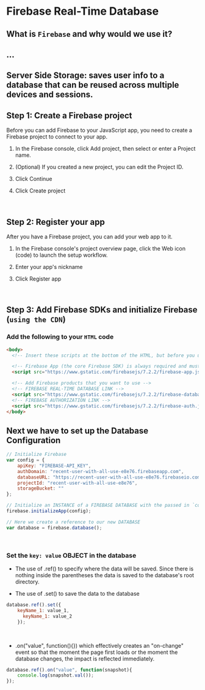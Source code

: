 # Firebase Real-Time Database

## What is `Firebase` and why would we use it?

## ...

##  Server Side Storage: saves user info to a database that can be reused across multiple devices and sessions.

## Step 1: Create a Firebase project

Before you can add Firebase to your JavaScript app, you need to create a Firebase project to connect to your app.

1) In the Firebase console, click Add project, then select or enter a Project name.

2) (Optional) If you created a new project, you can edit the Project ID.

3) Click Continue

4) Click Create project

&nbsp;
## Step 2: Register your app

After you have a Firebase project, you can add your web app to it.

1) In the Firebase console's project overview page, click the Web icon (code) to launch the setup workflow.

2) Enter your app's nickname

3) Click Register app

&nbsp;
## Step 3: Add Firebase SDKs and initialize Firebase (`using the CDN`)

### Add the following to your `HTML` code
```html
<body>
  <!-- Insert these scripts at the bottom of the HTML, but before you use any Firebase services -->

  <!-- Firebase App (the core Firebase SDK) is always required and must be listed first -->
  <script src="https://www.gstatic.com/firebasejs/7.2.2/firebase-app.js"></script>

  <!-- Add Firebase products that you want to use -->
  <!-- FIREBASE REAL-TIME DATABASE LINK -->
  <script src="https://www.gstatic.com/firebasejs/7.2.2/firebase-database.js"></script>
  <!-- FIREBASE AUTHORIZATION LINK -->
  <script src="https://www.gstatic.com/firebasejs/7.2.2/firebase-auth.js"></script>
</body>

```


## Next we have to set up the Database Configuration

```javascript
// Initialize Firebase
var config = {
    apiKey: "FIREBASE-API_KEY",
    authDomain: "recent-user-with-all-use-e8e76.firebaseapp.com",
    databaseURL: "https://recent-user-with-all-use-e8e76.firebaseio.com",
    projectId: "recent-user-with-all-use-e8e76",
    storageBucket: ""
};

// Initialize an INSTANCE of a FIREBASE DATABASE with the passed in `config` parameter
firebase.initializeApp(config);

// Here we create a reference to our new DATABASE
var database = firebase.database();
```

&nbsp;
### Set the `key: value` OBJECT in the database

* The use of .ref() to specify where the data will be saved. Since there is nothing inside the parentheses the data is saved to the database's root directory.

* The use of .set() to save the data to the database


```javascript
database.ref().set({
    keyName_1: value_1,
      keyName_1: value_2
    });
```
&nbsp; 
* .on("value", function(){}) which effectively creates an "on-change" event so that the moment the page first loads or the moment the database changes, the impact is reflected immediately.

```javascript
database.ref().on("value", function(snapshot){
    console.log(snapshot.val());
});
```
